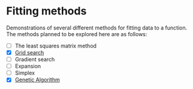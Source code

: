 # Fitting methods

Demonstrations of several different methods for fitting data to a function. The methods planned to be explored here are as follows:

- [ ] The least squares matrix method
- [x] [Grid search](grid_search/)
- [ ] Gradient search
- [ ] Expansion
- [ ] Simplex
- [x] [Genetic Algorithm](genetic_algorithm/)
